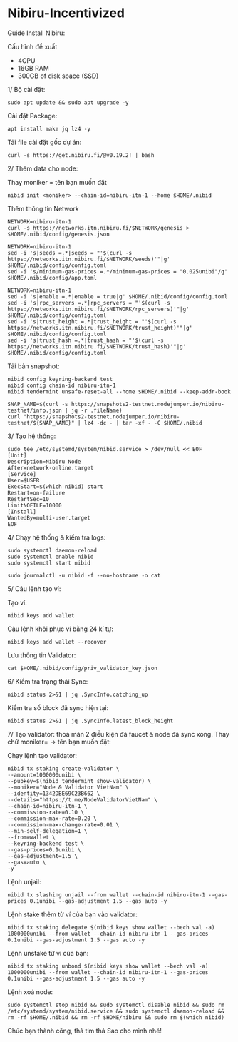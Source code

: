 # Nibiru-Incentivized

Guide Install Nibiru:

Cấu hình đề xuất
* 4CPU
* 16GB RAM
* 300GB of disk space (SSD)

1/ Bộ cài đặt:

    sudo apt update && sudo apt upgrade -y
    
Cài đặt Package:

    apt install make jq lz4 -y
    
Tải file cài đặt gốc dự án:

    curl -s https://get.nibiru.fi/@v0.19.2! | bash
    
2/ Thêm data cho node:

Thay moniker = tên bạn muốn đặt

    nibid init <moniker> --chain-id=nibiru-itn-1 --home $HOME/.nibid
    
Thêm thông tin Network    
    
    NETWORK=nibiru-itn-1
    curl -s https://networks.itn.nibiru.fi/$NETWORK/genesis > $HOME/.nibid/config/genesis.json
    
    NETWORK=nibiru-itn-1
    sed -i 's|seeds =.*|seeds = "'$(curl -s https://networks.itn.nibiru.fi/$NETWORK/seeds)'"|g' $HOME/.nibid/config/config.toml
    sed -i 's/minimum-gas-prices =.*/minimum-gas-prices = "0.025unibi"/g' $HOME/.nibid/config/app.toml
    
    NETWORK=nibiru-itn-1
    sed -i 's|enable =.*|enable = true|g' $HOME/.nibid/config/config.toml
    sed -i 's|rpc_servers =.*|rpc_servers = "'$(curl -s https://networks.itn.nibiru.fi/$NETWORK/rpc_servers)'"|g' $HOME/.nibid/config/config.toml
    sed -i 's|trust_height =.*|trust_height = "'$(curl -s https://networks.itn.nibiru.fi/$NETWORK/trust_height)'"|g' $HOME/.nibid/config/config.toml
    sed -i 's|trust_hash =.*|trust_hash = "'$(curl -s https://networks.itn.nibiru.fi/$NETWORK/trust_hash)'"|g' $HOME/.nibid/config/config.toml
    
Tải bản snapshot:

    nibid config keyring-backend test
    nibid config chain-id nibiru-itn-1
    nibid tendermint unsafe-reset-all --home $HOME/.nibid --keep-addr-book
    
    SNAP_NAME=$(curl -s https://snapshots2-testnet.nodejumper.io/nibiru-testnet/info.json | jq -r .fileName)
    curl "https://snapshots2-testnet.nodejumper.io/nibiru-testnet/${SNAP_NAME}" | lz4 -dc - | tar -xf - -C $HOME/.nibid
    
    
3/ Tạo hệ thống:

    sudo tee /etc/systemd/system/nibid.service > /dev/null << EOF
    [Unit]
    Description=Nibiru Node
    After=network-online.target
    [Service]
    User=$USER
    ExecStart=$(which nibid) start
    Restart=on-failure
    RestartSec=10
    LimitNOFILE=10000
    [Install]
    WantedBy=multi-user.target
    EOF
    
4/ Chạy hệ thống & kiểm tra logs:

    sudo systemctl daemon-reload
    sudo systemctl enable nibid
    sudo systemctl start nibid

    sudo journalctl -u nibid -f --no-hostname -o cat
    
5/ Câu lệnh tạo ví:
    
Tạo ví:

    nibid keys add wallet
    
 Câu lệnh khôi phục ví bằng 24 kí tự: 
 
    nibid keys add wallet --recover

Lưu thông tin Validator:

    cat $HOME/.nibid/config/priv_validator_key.json
    
    
6/ Kiểm tra trạng thái Sync:

    nibid status 2>&1 | jq .SyncInfo.catching_up
    
 Kiểm tra số block đã sync hiện tại:
    
    nibid status 2>&1 | jq .SyncInfo.latest_block_height
    
7/ Tạo validator: thoả mãn 2 điều kiện đã faucet & node đã sync xong. Thay chữ moniker= -> tên bạn muốn đặt:

Chạy lệnh tạo validator:

    nibid tx staking create-validator \
    --amount=1000000unibi \
    --pubkey=$(nibid tendermint show-validator) \
    --moniker="Node & Validator VietNam" \
    --identity=1342DBE69C23B662 \
    --details="https://t.me/NodeValidatorVietNam" \
    --chain-id=nibiru-itn-1 \
    --commission-rate=0.10 \
    --commission-max-rate=0.20 \
    --commission-max-change-rate=0.01 \
    --min-self-delegation=1 \
    --from=wallet \
    --keyring-backend test \
    --gas-prices=0.1unibi \
    --gas-adjustment=1.5 \
    --gas=auto \
    -y
    
 Lệnh unjail:
 
    nibid tx slashing unjail --from wallet --chain-id nibiru-itn-1 --gas-prices 0.1unibi --gas-adjustment 1.5 --gas auto -y 
 
 Lệnh stake thêm từ ví của bạn vào validator:
 
    nibid tx staking delegate $(nibid keys show wallet --bech val -a) 1000000unibi --from wallet --chain-id nibiru-itn-1 --gas-prices 0.1unibi --gas-adjustment 1.5 --gas auto -y 
 
 Lệnh unstake từ ví của bạn:
 
    nibid tx staking unbond $(nibid keys show wallet --bech val -a) 1000000unibi --from wallet --chain-id nibiru-itn-1 --gas-prices 0.1unibi --gas-adjustment 1.5 --gas auto -y 
 
 Lệnh xoá node:
 
    sudo systemctl stop nibid && sudo systemctl disable nibid && sudo rm /etc/systemd/system/nibid.service && sudo systemctl daemon-reload && rm -rf $HOME/.nibid && rm -rf $HOME/nibiru && sudo rm $(which nibid) 
    
  Chúc bạn thành công, thả tim thả Sao cho mình nhé!
    
